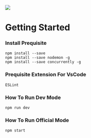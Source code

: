 
![](https://img.shields.io/badge/build-passing-brightgreen)

# Getting Started

### Install Prequisite

```
npm install --save
npm install --save nodemon -g
npm install --save concurrently -g
```

### Prequisite Extension For VsCode

```
ESLint
```

### How To Run Dev Mode

```
npm run dev
```

### How To Run Official Mode

```
npm start
```
